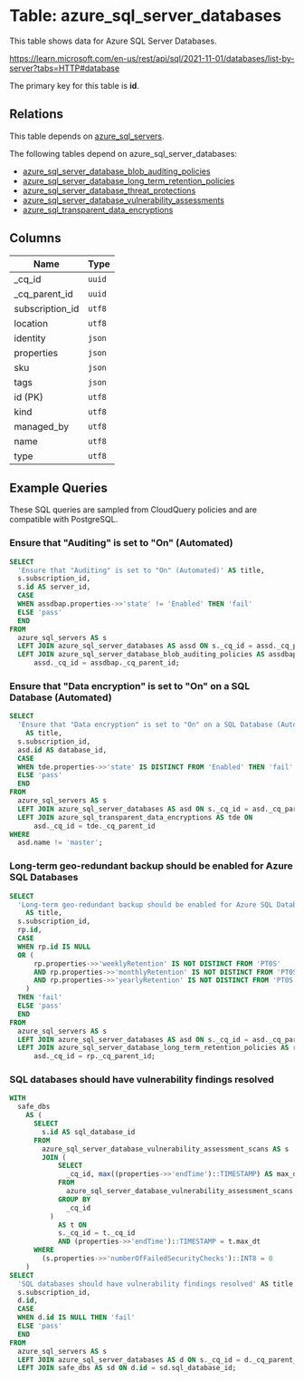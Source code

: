 # Table: azure_sql_server_databases

This table shows data for Azure SQL Server Databases.

https://learn.microsoft.com/en-us/rest/api/sql/2021-11-01/databases/list-by-server?tabs=HTTP#database

The primary key for this table is **id**.

## Relations

This table depends on [azure_sql_servers](azure_sql_servers).

The following tables depend on azure_sql_server_databases:
  - [azure_sql_server_database_blob_auditing_policies](azure_sql_server_database_blob_auditing_policies)
  - [azure_sql_server_database_long_term_retention_policies](azure_sql_server_database_long_term_retention_policies)
  - [azure_sql_server_database_threat_protections](azure_sql_server_database_threat_protections)
  - [azure_sql_server_database_vulnerability_assessments](azure_sql_server_database_vulnerability_assessments)
  - [azure_sql_transparent_data_encryptions](azure_sql_transparent_data_encryptions)

## Columns

| Name          | Type          |
| ------------- | ------------- |
|_cq_id|`uuid`|
|_cq_parent_id|`uuid`|
|subscription_id|`utf8`|
|location|`utf8`|
|identity|`json`|
|properties|`json`|
|sku|`json`|
|tags|`json`|
|id (PK)|`utf8`|
|kind|`utf8`|
|managed_by|`utf8`|
|name|`utf8`|
|type|`utf8`|

## Example Queries

These SQL queries are sampled from CloudQuery policies and are compatible with PostgreSQL.

### Ensure that "Auditing" is set to "On" (Automated)

```sql
SELECT
  'Ensure that "Auditing" is set to "On" (Automated)' AS title,
  s.subscription_id,
  s.id AS server_id,
  CASE
  WHEN assdbap.properties->>'state' != 'Enabled' THEN 'fail'
  ELSE 'pass'
  END
FROM
  azure_sql_servers AS s
  LEFT JOIN azure_sql_server_databases AS assd ON s._cq_id = assd._cq_parent_id
  LEFT JOIN azure_sql_server_database_blob_auditing_policies AS assdbap ON
      assd._cq_id = assdbap._cq_parent_id;
```

### Ensure that "Data encryption" is set to "On" on a SQL Database (Automated)

```sql
SELECT
  'Ensure that "Data encryption" is set to "On" on a SQL Database (Automated)'
    AS title,
  s.subscription_id,
  asd.id AS database_id,
  CASE
  WHEN tde.properties->>'state' IS DISTINCT FROM 'Enabled' THEN 'fail'
  ELSE 'pass'
  END
FROM
  azure_sql_servers AS s
  LEFT JOIN azure_sql_server_databases AS asd ON s._cq_id = asd._cq_parent_id
  LEFT JOIN azure_sql_transparent_data_encryptions AS tde ON
      asd._cq_id = tde._cq_parent_id
WHERE
  asd.name != 'master';
```

### Long-term geo-redundant backup should be enabled for Azure SQL Databases

```sql
SELECT
  'Long-term geo-redundant backup should be enabled for Azure SQL Databases'
    AS title,
  s.subscription_id,
  rp.id,
  CASE
  WHEN rp.id IS NULL
  OR (
      rp.properties->>'weeklyRetention' IS NOT DISTINCT FROM 'PT0S'
      AND rp.properties->>'monthlyRetention' IS NOT DISTINCT FROM 'PT0S'
      AND rp.properties->>'yearlyRetention' IS NOT DISTINCT FROM 'PT0S'
    )
  THEN 'fail'
  ELSE 'pass'
  END
FROM
  azure_sql_servers AS s
  LEFT JOIN azure_sql_server_databases AS asd ON s._cq_id = asd._cq_parent_id
  LEFT JOIN azure_sql_server_database_long_term_retention_policies AS rp ON
      asd._cq_id = rp._cq_parent_id;
```

### SQL databases should have vulnerability findings resolved

```sql
WITH
  safe_dbs
    AS (
      SELECT
        s.id AS sql_database_id
      FROM
        azure_sql_server_database_vulnerability_assessment_scans AS s
        JOIN (
            SELECT
              _cq_id, max((properties->>'endTime')::TIMESTAMP) AS max_dt
            FROM
              azure_sql_server_database_vulnerability_assessment_scans
            GROUP BY
              _cq_id
          )
            AS t ON
            s._cq_id = t._cq_id
            AND (properties->>'endTime')::TIMESTAMP = t.max_dt
      WHERE
        (s.properties->>'numberOfFailedSecurityChecks')::INT8 = 0
    )
SELECT
  'SQL databases should have vulnerability findings resolved' AS title,
  s.subscription_id,
  d.id,
  CASE
  WHEN d.id IS NULL THEN 'fail'
  ELSE 'pass'
  END
FROM
  azure_sql_servers AS s
  LEFT JOIN azure_sql_server_databases AS d ON s._cq_id = d._cq_parent_id
  LEFT JOIN safe_dbs AS sd ON d.id = sd.sql_database_id;
```


